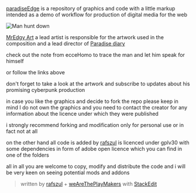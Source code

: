 
[paradiseEdge](https://github.com/weAreThePlayMakers/paradiseEdge) is a repository of graphics and code with a little markup intended as a demo of workflow for production of digital media for the web

![Man hunt down][1]

[MrEdgy Art](https://www.behance.net/Edgyart/) a lead artist is  responsible for the artwork used in the composition and a lead director of [Paradise diary](https://www.facebook.com/ParadiseDiary/)

check out the note from ecceHomo to trace the man and let him speak for himself

or follow the links above

don't forget to take a look at the artwork and subscribe to updates about his promising cyberpunk production

in case you like the graphics and decide to fork the repo please keep in mind I do not own the graphics and you need to contact the creator for any information about the licence under which they were published

i strongly recommend forking and modification  only for personal use or in fact not at all

on the other hand all code is added by [rafszul](https://github.com/rafszul) is licenced under gplv30 with some dependencies in form of adobe open licence which you can find in one of the folders 

all in all you are welcome to copy, modify and distribute the code and i will be very keen on seeing potential mods and addons



> written by [rafszul](https://github.com/rafszul) + [weAreThePlayMakers](http://wearetheplaymakers.com/) with [StackEdit](https://stackedit.io/)


  [1]: https://fbcdn-sphotos-c-a.akamaihd.net/hphotos-ak-xfp1/t31.0-8/s720x720/10535584_693409510745732_4954347513733840764_o.jpg